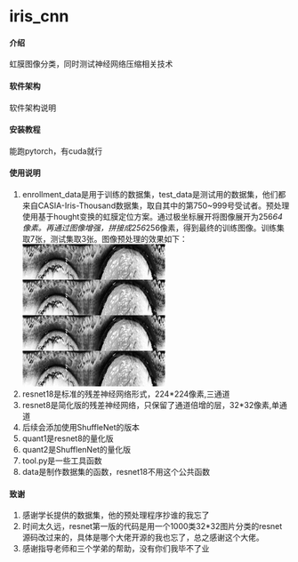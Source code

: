 # iris_cnn

#### 介绍
虹膜图像分类，同时测试神经网络压缩相关技术

#### 软件架构
软件架构说明


#### 安装教程

能跑pytorch，有cuda就行

#### 使用说明

1.  enrollment_data是用于训练的数据集，test_data是测试用的数据集，他们都来自CASIA-Iris-Thousand数据集，取自其中的第750~999号受试者。预处理使用基于hought变换的虹膜定位方案。通过极坐标展开将图像展开为256*64像素。再通过图像增强，拼接成256*256像素，得到最终的训练图像。训练集取7张，测试集取3张。图像预处理的效果如下：
![预处理](S5750L00.png "Magic Gardens")
2.  resnet18是标准的残差神经网络形式，224*224像素,三通道
3.  resnet8是简化版的残差神经网络，只保留了通道倍增的层，32*32像素,单通道
4.  后续会添加使用ShuffleNet的版本
5.  quant1是resnet8的量化版
6.  quant2是ShufflenNet的量化版
7.  tool.py是一些工具函数
8.  data是制作数据集的函数，resnet18不用这个公共函数

#### 致谢

1.  感谢学长提供的数据集，他的预处理程序抄谁的我忘了
2.  时间太久远，resnet第一版的代码是用一个1000类32*32图片分类的resnet源码改过来的，具体是哪个大佬开源的我也忘了，总之感谢这个大佬。
3.  感谢指导老师和三个学弟的帮助，没有你们我毕不了业


